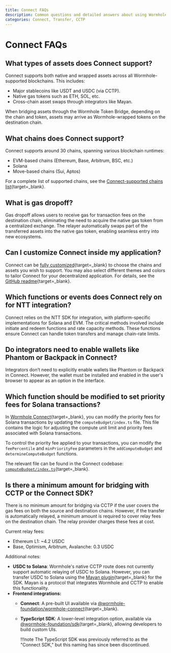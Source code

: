 ```yaml
---
title: Connect FAQs
description: Common questions and detailed answers about using Wormhole Connect, including supported assets, chains, customization, and integration options.
categories: Connect, Transfer, CCTP
---
```


# Connect FAQs

## What types of assets does Connect support? 

Connect supports both native and wrapped assets across all Wormhole-supported blockchains. This includes:

 - Major stablecoins like USDT and USDC (via CCTP).
 - Native gas tokens such as ETH, SOL, etc.
 - Cross-chain asset swaps through integrators like Mayan.

When bridging assets through the Wormhole Token Bridge, depending on the chain and token, assets may arrive as Wormhole-wrapped tokens on the destination chain.

## What chains does Connect support? 

Connect supports around 30 chains, spanning various blockchain runtimes:

 - EVM-based chains (Ethereum, Base, Arbitrum, BSC, etc.)
 - Solana
 - Move-based chains (Sui, Aptos)

For a complete list of supported chains, see the [Connect-supported chains list](/docs/products/connect/reference/support-matrix/){target=\_blank}.

## What is gas dropoff? 

Gas dropoff allows users to receive gas for transaction fees on the destination chain, eliminating the need to acquire the native gas token from a centralized exchange. The relayer automatically swaps part of the transferred assets into the native gas token, enabling seamless entry into new ecosystems.

## Can I customize Connect inside my application?

Connect can be [fully customized](https://connect-in-style.wormhole.com/){target=\_blank} to choose the chains and assets you wish to support. You may also select different themes and colors to tailor Connect for your decentralized application. For details, see the [GitHub readme](https://github.com/wormhole-foundation/wormhole-connect){target=\_blank}.

## Which functions or events does Connect rely on for NTT integration? 

Connect relies on the NTT SDK for integration, with platform-specific implementations for Solana and EVM. The critical methods involved include initiate and redeem functions and rate capacity methods. These functions ensure Connect can handle token transfers and manage chain-rate limits.

## Do integrators need to enable wallets like Phantom or Backpack in Connect?

Integrators don’t need to explicitly enable wallets like Phantom or Backpack in Connect. However, the wallet must be installed and enabled in the user's browser to appear as an option in the interface.

## Which function should be modified to set priority fees for Solana transactions?

In [Wormhole Connect](https://github.com/wormhole-foundation/wormhole-connect){target=\_blank}, you can modify the priority fees for Solana transactions by updating the `computeBudget/index.ts` file. This file contains the logic for adjusting the compute unit limit and priority fees associated with Solana transactions.

To control the priority fee applied to your transactions, you can modify the `feePercentile` and `minPriorityFee` parameters in the `addComputeBudget` and `determineComputeBudget` functions.

The relevant file can be found in the Connect codebase: [`computeBudget/index.ts`](https://github.com/wormhole-foundation/wormhole-connect/blob/62f1ba8ee5502ac6fd405680e6b3816c9aa54325/sdk/src/contexts/solana/utils/computeBudget/index.ts){target=\_blank}.

## Is there a minimum amount for bridging with CCTP or the Connect SDK?

There is no minimum amount for bridging via CCTP if the user covers the gas fees on both the source and destination chains. However, if the transfer is automatically relayed, a minimum amount is required to cover relay fees on the destination chain. The relay provider charges these fees at cost.

Current relay fees:

- Ethereum L1: ~4.2 USDC
- Base, Optimism, Arbitrum, Avalanche: 0.3 USDC

Additional notes:

- **USDC to Solana**: Wormhole's native CCTP route does not currently support automatic relaying of USDC to Solana. However, you can transfer USDC to Solana using the [Mayan plugin](https://github.com/mayan-finance/wormhole-sdk-route){target=\_blank} for the SDK. Mayan is a protocol that integrates Wormhole and CCTP to enable this functionality.
- **Frontend integrations:**
    - **Connect**: A pre-built UI available via [@wormhole-foundation/wormhole-connect](https://www.npmjs.com/package/@wormhole-foundation/wormhole-connect){target=\_blank}.
    - **TypeScript SDK**: A lower-level integration option, available via [@wormhole-foundation/sdk](https://www.npmjs.com/package/@wormhole-foundation/sdk){target=\_blank}, allowing developers to build custom UIs.

        !!!note
            The TypeScript SDK was previously referred to as the "Connect SDK," but this naming has since been discontinued.
